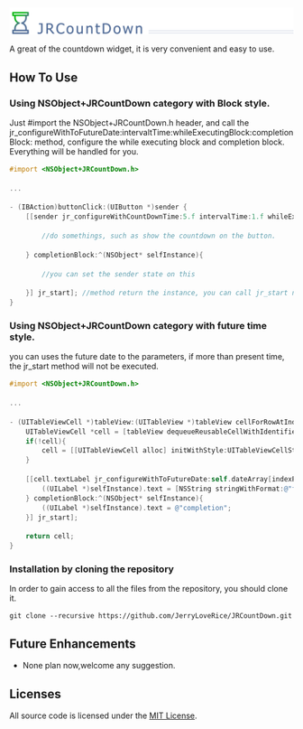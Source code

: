 ![](Logo/header.png)

A great of the countdown widget, it is very convenient and easy to use.


How To Use
----------

### Using NSObject+JRCountDown category with Block style.

Just #import the NSObject+JRCountDown.h header, and call the jr_configureWithToFutureDate:intervaltTime:whileExecutingBlock:completionBlock:
method, configure the while executing block and completion block. Everything will be
handled for you.

```objective-c
#import <NSObject+JRCountDown.h>

...

- (IBAction)buttonClick:(UIButton *)sender {
    [[sender jr_configureWithCountDownTime:5.f intervalTime:1.f whileExecutingBlock:^(NSObject* selfInstance, CGFloat SurplusSec) {

        //do somethings, such as show the countdown on the button.

    } completionBlock:^(NSObject* selfInstance){
        
    	//you can set the sender state on this

    }] jr_start]; //method return the instance, you can call jr_start nethod to start at the same time.
}
```

### Using NSObject+JRCountDown category with future time style.

you can uses the future date to the parameters, if more than present time, the jr_start method will not be executed.

```objective-c
#import <NSObject+JRCountDown.h>

...

- (UITableViewCell *)tableView:(UITableView *)tableView cellForRowAtIndexPath:(NSIndexPath *)indexPath {
    UITableViewCell *cell = [tableView dequeueReusableCellWithIdentifier:@"cell"];
    if(!cell){
        cell = [[UITableViewCell alloc] initWithStyle:UITableViewCellStyleDefault reuseIdentifier:@"cell"];
    }
    
    [[cell.textLabel jr_configureWithToFutureDate:self.dateArray[indexPath.row] intervaltTime:0.1f whileExecutingBlock:^(NSObject* selfInstance, CGFloat SurplusSec) {
        ((UILabel *)selfInstance).text = [NSString stringWithFormat:@"future time countdown %f second", SurplusSec];
    } completionBlock:^(NSObject* selfInstance){
        ((UILabel *)selfInstance).text = @"completion";
    }] jr_start];
    
    return cell;
}
```

### Installation by cloning the repository

In order to gain access to all the files from the repository, you should clone it.
```
git clone --recursive https://github.com/JerryLoveRice/JRCountDown.git
```

Future Enhancements
-------------------

- None plan now,welcome any suggestion.

## Licenses

All source code is licensed under the [MIT License](https://raw.githubusercontent.com/JerryLoveRice/JRCountDown/master/LICENSE).
